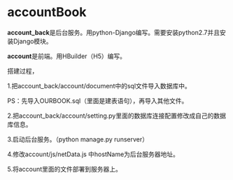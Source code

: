 # accountBook
<p><b>account_back</b>是后台服务。用python-Django编写。需要安装python2.7并且安装Django模块。</p>
<p><b>account</b>是前端。用HBuilder（H5）编写。</p>
<p>搭建过程，</p>
<p>1.把account_back/account/document中的sql文件导入数据库中。</p>
<p>PS：先导入OURBOOK.sql（里面是建表语句），再导入其他文件。</p>
<p>2.把account_back/account/setting.py里面的数据库连接配置修改成自己的数据库信息。</p>
<p>3.启动后台服务。（python manage.py runserver）</p>
<p>4.修改account/js/netData.js 中hostName为后台服务器地址。</p>
<p>5.将account里面的文件部署到服务器上。</p>
